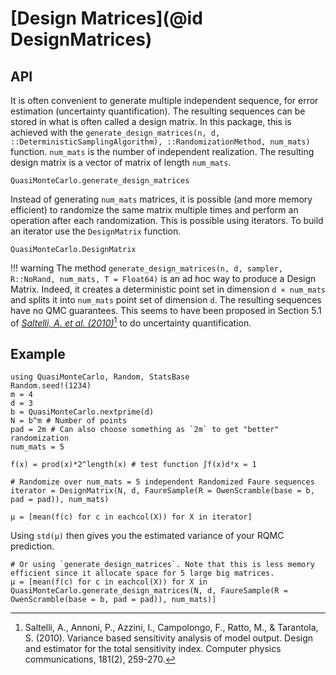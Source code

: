 
# [Design Matrices](@id DesignMatrices)

## API

It is often convenient to generate multiple independent sequence, for error estimation (uncertainty quantification).
The resulting sequences can be stored in what is often called a design matrix.
In this package, this is achieved with the `generate_design_matrices(n, d, ::DeterministicSamplingAlgorithm), ::RandomizationMethod, num_mats)` function. `num_mats` is the number of independent realization. The resulting design matrix is a vector of matrix of length `num_mats`.

```@docs
QuasiMonteCarlo.generate_design_matrices
```

Instead of generating `num_mats` matrices, it is possible (and more memory efficient) to randomize the same matrix multiple times and perform an operation after each randomization. This is possible using iterators. 
To build an iterator use the `DesignMatrix` function.
```@docs
QuasiMonteCarlo.DesignMatrix
```

!!! warning
    The method `generate_design_matrices(n, d, sampler, R::NoRand, num_mats, T = Float64)` is an ad hoc way to produce a Design Matrix. Indeed, it creates a deterministic point set in dimension `d × num_mats` and splits it into `num_mats` point set of dimension `d`. The resulting sequences have no QMC guarantees.
    This seems to have been proposed in Section 5.1 of [*Saltelli, A. et al. (2010)*](https://d1wqtxts1xzle7.cloudfront.net/76482087/PUBLISHED_PAPER-libre.pdf?1639660270=&response-content-disposition=inline%3B+filename%3DVariance_based_sensitivity_analysis_of_m.pdf&Expires=1685981169&Signature=aim5tHldlkb0ewZ9-gSMZsW2F1b88tLvV8euV1FpD61UYrE1mLR3RDERut0BsHNbcibjKQnF1JlsZ8mtEx~E1~eI3A~SOSySbpQllIpbhu556pFGUvD3GV5M6ghwa-5QMDP3-aQczBzflR721N4PCVJgqfmV-y94pkijQYvHSvZaPKb-tsoS8TVxE6H31Ptk4u662H61ofKzXR5JCHv0740qkQ0hORH~GqXOt8s7yQMVWYswZT4pWGSkJ9EehEQHCLo2uDVW-YSopwlSaaMRz~~0O~hkGAVE8sC~TAB7b5KnUgtNXl0jYTfGNTYO4GNJo1XhmHwj~Og~sBLDIXDxsg__&Key-Pair-Id=APKAJLOHF5GGSLRBV4ZA)[^1] to do uncertainty quantification.

[^1]: Saltelli, A., Annoni, P., Azzini, I., Campolongo, F., Ratto, M., & Tarantola, S. (2010). Variance based sensitivity analysis of model output. Design and estimator for the total sensitivity index. Computer physics communications, 181(2), 259-270.

## Example

```@example 2
using QuasiMonteCarlo, Random, StatsBase
Random.seed!(1234)
m = 4
d = 3
b = QuasiMonteCarlo.nextprime(d)
N = b^m # Number of points
pad = 2m # Can also choose something as `2m` to get "better" randomization
num_mats = 5

f(x) = prod(x)*2^length(x) # test function ∫f(x)dᵈx = 1

# Randomize over num_mats = 5 independent Randomized Faure sequences
iterator = DesignMatrix(N, d, FaureSample(R = OwenScramble(base = b, pad = pad)), num_mats)

μ = [mean(f(c) for c in eachcol(X)) for X in iterator]
```

Using `std(μ)` then gives you the estimated variance of your RQMC prediction.

```@example 2
# Or using `generate_design_matrices`. Note that this is less memory efficient since it allocate space for 5 large big matrices.
μ = [mean(f(c) for c in eachcol(X)) for X in QuasiMonteCarlo.generate_design_matrices(N, d, FaureSample(R = OwenScramble(base = b, pad = pad)), num_mats)]
```
